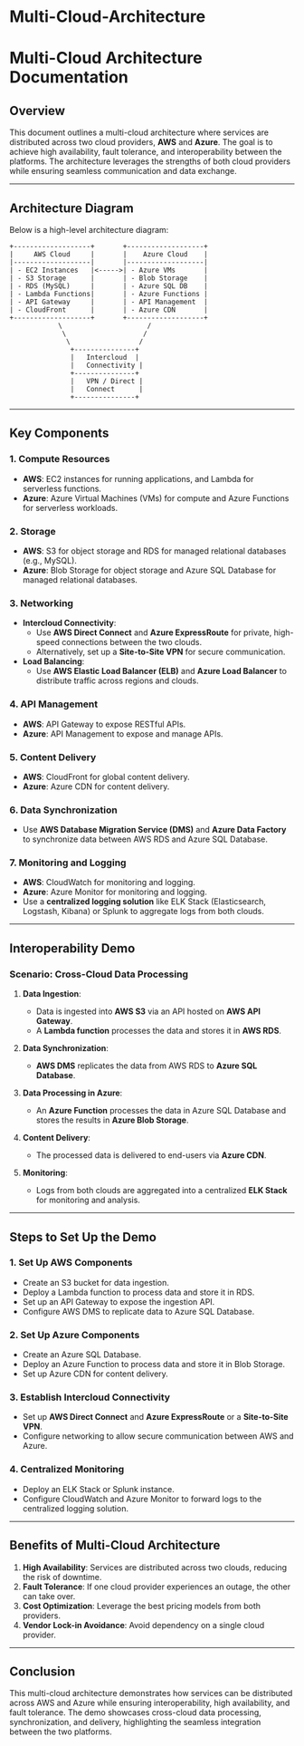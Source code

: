 # Multi-Cloud-Architecture


# Multi-Cloud Architecture Documentation

## Overview
This document outlines a multi-cloud architecture where services are distributed across two cloud providers, **AWS** and **Azure**. The goal is to achieve high availability, fault tolerance, and interoperability between the platforms. The architecture leverages the strengths of both cloud providers while ensuring seamless communication and data exchange.

---

## Architecture Diagram
Below is a high-level architecture diagram:

```
+-------------------+       +-------------------+
|     AWS Cloud     |       |    Azure Cloud    |
|-------------------|       |-------------------|
| - EC2 Instances   |<----->| - Azure VMs       |
| - S3 Storage      |       | - Blob Storage    |
| - RDS (MySQL)     |       | - Azure SQL DB    |
| - Lambda Functions|       | - Azure Functions |
| - API Gateway     |       | - API Management  |
| - CloudFront      |       | - Azure CDN       |
+-------------------+       +-------------------+
            \                     /
             \                   /
              \                 /
               +---------------+
               |   Intercloud  |
               |   Connectivity |
               +---------------+
               |   VPN / Direct |
               |   Connect      |
               +---------------+
```

---

## Key Components

### 1. **Compute Resources**
- **AWS**: EC2 instances for running applications, and Lambda for serverless functions.
- **Azure**: Azure Virtual Machines (VMs) for compute and Azure Functions for serverless workloads.

### 2. **Storage**
- **AWS**: S3 for object storage and RDS for managed relational databases (e.g., MySQL).
- **Azure**: Blob Storage for object storage and Azure SQL Database for managed relational databases.

### 3. **Networking**
- **Intercloud Connectivity**: 
  - Use **AWS Direct Connect** and **Azure ExpressRoute** for private, high-speed connections between the two clouds.
  - Alternatively, set up a **Site-to-Site VPN** for secure communication.
- **Load Balancing**:
  - Use **AWS Elastic Load Balancer (ELB)** and **Azure Load Balancer** to distribute traffic across regions and clouds.

### 4. **API Management**
- **AWS**: API Gateway to expose RESTful APIs.
- **Azure**: API Management to expose and manage APIs.

### 5. **Content Delivery**
- **AWS**: CloudFront for global content delivery.
- **Azure**: Azure CDN for content delivery.

### 6. **Data Synchronization**
- Use **AWS Database Migration Service (DMS)** and **Azure Data Factory** to synchronize data between AWS RDS and Azure SQL Database.

### 7. **Monitoring and Logging**
- **AWS**: CloudWatch for monitoring and logging.
- **Azure**: Azure Monitor for monitoring and logging.
- Use a **centralized logging solution** like ELK Stack (Elasticsearch, Logstash, Kibana) or Splunk to aggregate logs from both clouds.

---

## Interoperability Demo

### Scenario: Cross-Cloud Data Processing
1. **Data Ingestion**:
   - Data is ingested into **AWS S3** via an API hosted on **AWS API Gateway**.
   - A **Lambda function** processes the data and stores it in **AWS RDS**.

2. **Data Synchronization**:
   - **AWS DMS** replicates the data from AWS RDS to **Azure SQL Database**.

3. **Data Processing in Azure**:
   - An **Azure Function** processes the data in Azure SQL Database and stores the results in **Azure Blob Storage**.

4. **Content Delivery**:
   - The processed data is delivered to end-users via **Azure CDN**.

5. **Monitoring**:
   - Logs from both clouds are aggregated into a centralized **ELK Stack** for monitoring and analysis.

---

## Steps to Set Up the Demo

### 1. **Set Up AWS Components**
- Create an S3 bucket for data ingestion.
- Deploy a Lambda function to process data and store it in RDS.
- Set up an API Gateway to expose the ingestion API.
- Configure AWS DMS to replicate data to Azure SQL Database.

### 2. **Set Up Azure Components**
- Create an Azure SQL Database.
- Deploy an Azure Function to process data and store it in Blob Storage.
- Set up Azure CDN for content delivery.

### 3. **Establish Intercloud Connectivity**
- Set up **AWS Direct Connect** and **Azure ExpressRoute** or a **Site-to-Site VPN**.
- Configure networking to allow secure communication between AWS and Azure.

### 4. **Centralized Monitoring**
- Deploy an ELK Stack or Splunk instance.
- Configure CloudWatch and Azure Monitor to forward logs to the centralized logging solution.

---

## Benefits of Multi-Cloud Architecture
1. **High Availability**: Services are distributed across two clouds, reducing the risk of downtime.
2. **Fault Tolerance**: If one cloud provider experiences an outage, the other can take over.
3. **Cost Optimization**: Leverage the best pricing models from both providers.
4. **Vendor Lock-in Avoidance**: Avoid dependency on a single cloud provider.

---

## Conclusion
This multi-cloud architecture demonstrates how services can be distributed across AWS and Azure while ensuring interoperability, high availability, and fault tolerance. The demo showcases cross-cloud data processing, synchronization, and delivery, highlighting the seamless integration between the two platforms.

